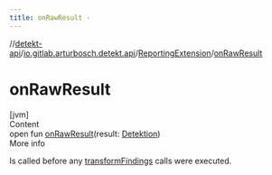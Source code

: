 ```yaml
---
title: onRawResult -
---
```

//[detekt-api](../../index.md)/[io.gitlab.arturbosch.detekt.api](../index.md)/[ReportingExtension](index.md)/[onRawResult](on-raw-result.md)



# onRawResult  
[jvm]  
Content  
open fun [onRawResult](on-raw-result.md)(result: [Detektion](../-detektion/index.md))  
More info  


Is called before any [transformFindings](transform-findings.md) calls were executed.

  



